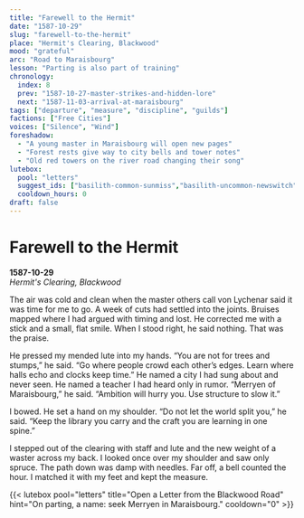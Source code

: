 ```yaml
---
title: "Farewell to the Hermit"
date: "1587-10-29"
slug: "farewell-to-the-hermit"
place: "Hermit's Clearing, Blackwood"
mood: "grateful"
arc: "Road to Maraisbourg"
lesson: "Parting is also part of training"
chronology:
  index: 8
  prev: "1587-10-27-master-strikes-and-hidden-lore"
  next: "1587-11-03-arrival-at-maraisbourg"
tags: ["departure", "measure", "discipline", "guilds"]
factions: ["Free Cities"]
voices: ["Silence", "Wind"]
foreshadow:
  - "A young master in Maraisbourg will open new pages"
  - "Forest rests give way to city bells and tower notes"
  - "Old red towers on the river road changing their song"
lutebox:
  pool: "letters"
  suggest_ids: ["basilith-common-sunmiss","basilith-uncommon-newswitch"]
  cooldown_hours: 0
draft: false
---
```


# Farewell to the Hermit  
**1587-10-29**  
*Hermit's Clearing, Blackwood*

The air was cold and clean when the master others call von Lychenar said it was time for me to go. A week of cuts had settled into the joints. Bruises mapped where I had argued with timing and lost. He corrected me with a stick and a small, flat smile. When I stood right, he said nothing. That was the praise.

He pressed my mended lute into my hands. “You are not for trees and stumps,” he said. “Go where people crowd each other’s edges. Learn where halls echo and clocks keep time.” He named a city I had sung about and never seen. He named a teacher I had heard only in rumor. “Merryen of Maraisbourg,” he said. “Ambition will hurry you. Use structure to slow it.”

I bowed. He set a hand on my shoulder. “Do not let the world split you,” he said. “Keep the library you carry and the craft you are learning in one spine.”

I stepped out of the clearing with staff and lute and the new weight of a waster across my back. I looked once over my shoulder and saw only spruce. The path down was damp with needles. Far off, a bell counted the hour. I matched it with my feet and kept the measure.

{{< lutebox pool="letters" title="Open a Letter from the Blackwood Road" hint="On parting, a name: seek Merryen in Maraisbourg." cooldown="0" >}}
